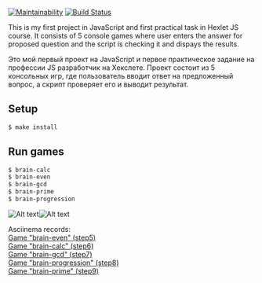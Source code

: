 [![Maintainability](https://api.codeclimate.com/v1/badges/5c4edec8bb09b3d57710/maintainability)](https://codeclimate.com/github/vad-s/frontend-project-lvl1/maintainability) [![Build Status](https://travis-ci.org/vad-s/frontend-project-lvl1.svg?branch=master)](https://travis-ci.org/vad-s/frontend-project-lvl1)

This is my first project in JavaScript and first practical task in Hexlet JS course. It consists of 5 console games where user enters the answer for proposed question and the script is checking it and dispays the results.

Это мой первый проект на JavaScript и первое практическое задание на профессии JS разработчик на Хекслете. Проект состоит из 5 консольных игр, где пользователь вводит ответ на предложенный вопрос, а скрипт проверяет его и выводит результат. 

## Setup

```sh
$ make install
```

## Run games

```sh
$ brain-calc
$ brain-even
$ brain-gcd
$ brain-prime
$ brain-progression

```
![Alt text](/images/brain-progression.jpg?raw=true "Demo example")![Alt text](/images/brain-progression.jpg?raw=true "Demo example")

Asciinema records:<br>
<a href="https://asciinema.org/a/mygnkP8NjJdG5ymWMJFS5RYYs">Game "brain-even" (step5)</a><br>
<a href="https://asciinema.org/a/CYtCvs8fXMqxWKHsddNLXScY7">Game "brain-calc" (step6)</a><br>
<a href="https://asciinema.org/a/7GdXG17qeagDN9WvllAZ2Oi0O">Game "brain-gcd" (step7)</a><br>
<a href="https://asciinema.org/a/tMpSVfIk4cGfBKsF6FxfJPKHS">Game "brain-progression" (step8)</a><br>
<a href="https://asciinema.org/a/cvasb4SSUU1uP37tO6pCqPlAY">Game "brain-prime" (step9)</a>
